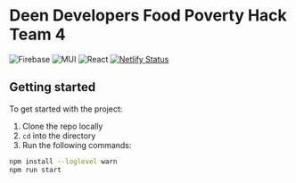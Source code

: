 # Deen Developers Food Poverty Hack Team 4

![Firebase](https://img.shields.io/badge/firebase-%23039BE5.svg?style=for-the-badge&logo=firebase)
![MUI](https://img.shields.io/badge/MUI-%230081CB.svg?style=for-the-badge&logo=mui&logoColor=white)
![React](https://img.shields.io/badge/react-%2320232a.svg?style=for-the-badge&logo=react&logoColor=%2361DAFB)
[![Netlify Status](https://api.netlify.com/api/v1/badges/3dc0452e-011d-44f4-963c-c55baea2c7e3/deploy-status)](https://app.netlify.com/sites/kaleidoscopic-tulumba-a6b25a/deploys)

## Getting started

To get started with the project:
1. Clone the repo locally
2. `cd` into the directory
3. Run the following commands:

```sh
npm install --loglevel warn
npm run start
```